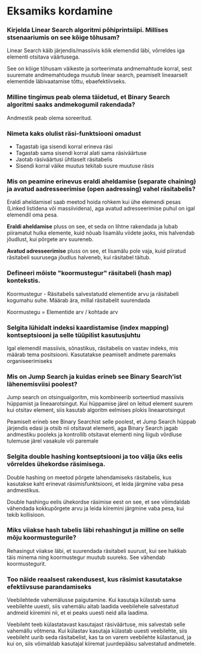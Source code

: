 # Eksamiks kordamine 


### Kirjelda Linear Search algoritmi põhiprintsiipi. Millises stsenaariumis on see kõige tõhusam?

Linear Search käib järjendis/massiivis kõik elemendid läbi, võrreldes iga elementi otsitava väärtusega. 

See on kõige tõhusam väikeste ja sorteerimata andmemahtude korral, sest suuremate andmemahtudega muutub linear search, peamiselt lineaarselt elementide läbivaatamise tõttu, ebaefektiivseks. 

### Milline tingimus peab olema täidetud, et Binary Search algoritmi saaks andmekogumil rakendada?

Andmestik peab olema soreeritud.

### Nimeta kaks olulist räsi-funktsiooni omadust

- Tagastab iga sisendi korral erineva räsi
- Tagastab sama sisendi korral alati sama räsiväärtuse
- Jaotab räsiväärtusi ühtlaselt räsitabelis
- Sisendi korral väike muutus tekitab suure muutuse räsis

### Mis on peamine erinevus eraldi aheldamise (separate chaining) ja avatud aadresseerimise (open aadressing) vahel räsitabelis?

Eraldi aheldamisel saab meetod hoida rohkem kui ühe elemendi pesas (Linked listidena või massiividena), aga avatud adresseerimise puhul on igal elemendil oma pesa.

**Eraldi aheldamise** pluss on see, et seda on lihtne rakendada ja lubab piiramatut hulka elemente, kuid nõuab lisamälu viidete jaoks, mis halvendab jõudlust, kui põrgete arv suureneb.

**Avatud adresseerimise** pluss on see, et lisamälu pole vaja, kuid piiratud räsitabeli suurusega jõudlus halveneb, kui räsitabel täitub.

### Defineeri mõiste "koormustegur" räsitabeli (hash map) kontekstis.

Koormustegur - Räsitabelis salvestatudd elementide arvu ja räsitabeli kogumahu suhe. Määrab ära, millal räsitabelit suurendada 

Koormustegu = Elementide arv / kohtade arv 

### Selgita lühidalt indeksi kaardistamise (index mapping) kontseptsiooni ja selle tüüpilist kasutusjuhtu 

Igal elemendil massiivis, sõnastikus, räsitabelis on vastav indeks, mis määrab tema positsiooni. Kasutatakse peamiselt andmete paremaks organiseerimiseks


### Mis on Jump Search ja kuidas erineb see Binary Search'ist lähenemisviisi poolest?

Jump search on otsingualgoritm, mis kombineerib sorteertiud massiivis hüppamist ja lineaarotsingut. Kui hüppamise järel on leitud element suurem kui otsitav element, siis kasutab algoritm eelmises plokis lineaarotsingut

Peamiselt erineb see Binary Searchist selle poolest, et Jump Search hüppab järjendis edasi ja otsib nii otsitavat elementi, aga Binary Search jagab andmestiku pooleks ja kontrollib otsitavat elementi ning liigub võrdluse tulemuse järel vasakule või paremale 


### Selgita double hashing kontseptsiooni ja too välja üks eelis võrreldes ühekordse räsimisega.

Double hashing on meetod põrgete lahendamiseks räsitabelis, kus kasutakse kaht erinevat räsimisfunktsiooni, et leida järgmine vaba pesa andmestikus.

Double hashingu eelis ühekordse räsimise eest on see, et see võimdaldab vähendada kokkupõrgete arvu ja leida kiiremini järgmine vaba pesa, kui tekib kollisioon. 

### Miks viiakse hash tabelis läbi rehashingut ja milline on selle mõju koormustegurile?

Rehasingut viiakse läbi, et suurendada räsitabeli suurust, kui see hakkab täis minema ning koormustegur muutub suureks. See vähendab koormustegurit.

### Too näide reaalsest rakendusest, kus räsimist kasutatakse efektiivsuse parandamiseks

Veebilehtede vahemälusse paigutamine. Kui kasutaja külastab sama veebilehte uuesti, siis vahemälu aitab laadida veebilehele salvestatud andmeid kiiremini nii, et ei peaks uuesti neid alla laadima. 

Veebileht teeb külastatavast kasutajast räsiväärtuse, mis salvestab selle vahemällu võtmena. Kui külastav kasutaja külastab uuesti veebilehte, siis veebileht uurib seda räsitabelist, kas ta on varem veebilehte külastanud, ja kui on, siis võimaldab kasutajal kiiremat juurdepääsu salvestatud andmetele. 










